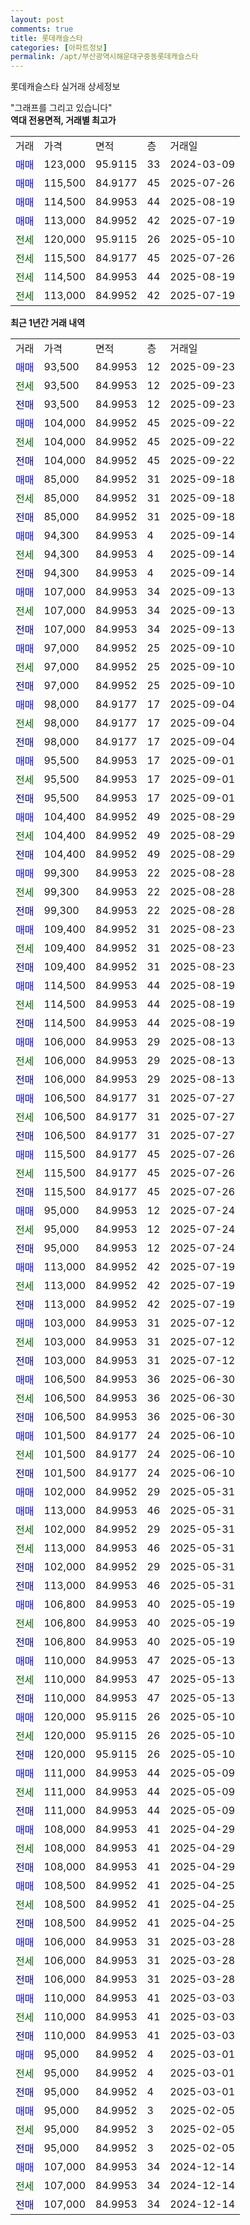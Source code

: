 ```yaml
---
layout: post
comments: true
title: 롯데캐슬스타
categories: [아파트정보]
permalink: /apt/부산광역시해운대구중동롯데캐슬스타
---
```


롯데캐슬스타 실거래 상세정보

<script type="text/javascript">
  google.charts.load('current', {'packages':['line', 'corechart']});
  google.charts.setOnLoadCallback(drawChart);

  function drawChart() {
    var data = new google.visualization.DataTable();
    data.addColumn('date', '거래일');
    data.addColumn('number', "매매");
    data.addColumn('number', "전세");
    data.addColumn('number', "전매");

    data.addRows([[new Date(Date.parse("2025-09-23")), 93500, null, null], [new Date(Date.parse("2025-09-23")), null, 93500, null], [new Date(Date.parse("2025-09-23")), null, null, 93500], [new Date(Date.parse("2025-09-22")), 104000, null, null], [new Date(Date.parse("2025-09-22")), null, 104000, null], [new Date(Date.parse("2025-09-22")), null, null, 104000], [new Date(Date.parse("2025-09-18")), 85000, null, null], [new Date(Date.parse("2025-09-18")), null, 85000, null], [new Date(Date.parse("2025-09-18")), null, null, 85000], [new Date(Date.parse("2025-09-14")), 94300, null, null], [new Date(Date.parse("2025-09-14")), null, 94300, null], [new Date(Date.parse("2025-09-14")), null, null, 94300], [new Date(Date.parse("2025-09-13")), 107000, null, null], [new Date(Date.parse("2025-09-13")), null, 107000, null], [new Date(Date.parse("2025-09-13")), null, null, 107000], [new Date(Date.parse("2025-09-10")), 97000, null, null], [new Date(Date.parse("2025-09-10")), null, 97000, null], [new Date(Date.parse("2025-09-10")), null, null, 97000], [new Date(Date.parse("2025-09-04")), 98000, null, null], [new Date(Date.parse("2025-09-04")), null, 98000, null], [new Date(Date.parse("2025-09-04")), null, null, 98000], [new Date(Date.parse("2025-09-01")), 95500, null, null], [new Date(Date.parse("2025-09-01")), null, 95500, null], [new Date(Date.parse("2025-09-01")), null, null, 95500], [new Date(Date.parse("2025-08-29")), 104400, null, null], [new Date(Date.parse("2025-08-29")), null, 104400, null], [new Date(Date.parse("2025-08-29")), null, null, 104400], [new Date(Date.parse("2025-08-28")), 99300, null, null], [new Date(Date.parse("2025-08-28")), null, 99300, null], [new Date(Date.parse("2025-08-28")), null, null, 99300], [new Date(Date.parse("2025-08-23")), 109400, null, null], [new Date(Date.parse("2025-08-23")), null, 109400, null], [new Date(Date.parse("2025-08-23")), null, null, 109400], [new Date(Date.parse("2025-08-19")), 114500, null, null], [new Date(Date.parse("2025-08-19")), null, 114500, null], [new Date(Date.parse("2025-08-19")), null, null, 114500], [new Date(Date.parse("2025-08-13")), 106000, null, null], [new Date(Date.parse("2025-08-13")), null, 106000, null], [new Date(Date.parse("2025-08-13")), null, null, 106000], [new Date(Date.parse("2025-07-27")), 106500, null, null], [new Date(Date.parse("2025-07-27")), null, 106500, null], [new Date(Date.parse("2025-07-27")), null, null, 106500], [new Date(Date.parse("2025-07-26")), 115500, null, null], [new Date(Date.parse("2025-07-26")), null, 115500, null], [new Date(Date.parse("2025-07-26")), null, null, 115500], [new Date(Date.parse("2025-07-24")), 95000, null, null], [new Date(Date.parse("2025-07-24")), null, 95000, null], [new Date(Date.parse("2025-07-24")), null, null, 95000], [new Date(Date.parse("2025-07-19")), 113000, null, null], [new Date(Date.parse("2025-07-19")), null, 113000, null], [new Date(Date.parse("2025-07-19")), null, null, 113000], [new Date(Date.parse("2025-07-12")), 103000, null, null], [new Date(Date.parse("2025-07-12")), null, 103000, null], [new Date(Date.parse("2025-07-12")), null, null, 103000], [new Date(Date.parse("2025-06-30")), 106500, null, null], [new Date(Date.parse("2025-06-30")), null, 106500, null], [new Date(Date.parse("2025-06-30")), null, null, 106500], [new Date(Date.parse("2025-06-10")), 101500, null, null], [new Date(Date.parse("2025-06-10")), null, 101500, null], [new Date(Date.parse("2025-06-10")), null, null, 101500], [new Date(Date.parse("2025-05-31")), 102000, null, null], [new Date(Date.parse("2025-05-31")), 113000, null, null], [new Date(Date.parse("2025-05-31")), null, 102000, null], [new Date(Date.parse("2025-05-31")), null, 113000, null], [new Date(Date.parse("2025-05-31")), null, null, 102000], [new Date(Date.parse("2025-05-31")), null, null, 113000], [new Date(Date.parse("2025-05-19")), 106800, null, null], [new Date(Date.parse("2025-05-19")), null, 106800, null], [new Date(Date.parse("2025-05-19")), null, null, 106800], [new Date(Date.parse("2025-05-13")), 110000, null, null], [new Date(Date.parse("2025-05-13")), null, 110000, null], [new Date(Date.parse("2025-05-13")), null, null, 110000], [new Date(Date.parse("2025-05-10")), 120000, null, null], [new Date(Date.parse("2025-05-10")), null, 120000, null], [new Date(Date.parse("2025-05-10")), null, null, 120000], [new Date(Date.parse("2025-05-09")), 111000, null, null], [new Date(Date.parse("2025-05-09")), null, 111000, null], [new Date(Date.parse("2025-05-09")), null, null, 111000], [new Date(Date.parse("2025-04-29")), 108000, null, null], [new Date(Date.parse("2025-04-29")), null, 108000, null], [new Date(Date.parse("2025-04-29")), null, null, 108000], [new Date(Date.parse("2025-04-25")), 108500, null, null], [new Date(Date.parse("2025-04-25")), null, 108500, null], [new Date(Date.parse("2025-04-25")), null, null, 108500], [new Date(Date.parse("2025-03-28")), 106000, null, null], [new Date(Date.parse("2025-03-28")), null, 106000, null], [new Date(Date.parse("2025-03-28")), null, null, 106000], [new Date(Date.parse("2025-03-03")), 110000, null, null], [new Date(Date.parse("2025-03-03")), null, 110000, null], [new Date(Date.parse("2025-03-03")), null, null, 110000], [new Date(Date.parse("2025-03-01")), 95000, null, null], [new Date(Date.parse("2025-03-01")), null, 95000, null], [new Date(Date.parse("2025-03-01")), null, null, 95000], [new Date(Date.parse("2025-02-05")), 95000, null, null], [new Date(Date.parse("2025-02-05")), null, 95000, null], [new Date(Date.parse("2025-02-05")), null, null, 95000], [new Date(Date.parse("2024-12-14")), 107000, null, null], [new Date(Date.parse("2024-12-14")), null, 107000, null], [new Date(Date.parse("2024-12-14")), null, null, 107000]]);

    var options = {
      hAxis: {
        format: 'yyyy/MM/dd'
      },    
      lineWidth: 0,
      pointsVisible: true,    
      title: '최근 1년간 유형별 실거래가 분포',
      legend: { position: 'bottom' }
    };

    var formatter = new google.visualization.NumberFormat({pattern:'###,###'} );
    formatter.format(data, 1);
    formatter.format(data, 2);
    
    setTimeout(function() {
        var chart = new google.visualization.LineChart(document.getElementById('columnchart_material'));
        chart.draw(data, (options));
        document.getElementById('loading').style.display = 'none';
    }, 200);
  }
</script>


<div id="loading" style="z-index:20; display: block; margin-left: 0px">"그래프를 그리고 있습니다"</div>
<div id="columnchart_material" style="width: 95%; margin-left: 0px; display: block"></div>
<!-- contents start -->
<b>역대 전용면적, 거래별 최고가</b>
<table class="sortable">
    <tr>
      <td>거래</td>
      <td>가격</td>
      <td>면적</td>
      <td>층</td>
      <td>거래일</td>
    </tr>
        <tr>
          <td><a style="color: blue">매매</a></td>
          <td>123,000</td>
          <td>95.9115</td>
          <td>33</td>
          <td>2024-03-09</td>
        </tr>            <tr>
          <td><a style="color: blue">매매</a></td>
          <td>115,500</td>
          <td>84.9177</td>
          <td>45</td>
          <td>2025-07-26</td>
        </tr>            <tr>
          <td><a style="color: blue">매매</a></td>
          <td>114,500</td>
          <td>84.9953</td>
          <td>44</td>
          <td>2025-08-19</td>
        </tr>            <tr>
          <td><a style="color: blue">매매</a></td>
          <td>113,000</td>
          <td>84.9952</td>
          <td>42</td>
          <td>2025-07-19</td>
        </tr>        
        <tr>
              <td><a style="color: darkgreen">전세</a></td>
              <td>120,000</td>
              <td>95.9115</td>
              <td>26</td>
              <td>2025-05-10</td>
            </tr>            <tr>
              <td><a style="color: darkgreen">전세</a></td>
              <td>115,500</td>
              <td>84.9177</td>
              <td>45</td>
              <td>2025-07-26</td>
            </tr>            <tr>
              <td><a style="color: darkgreen">전세</a></td>
              <td>114,500</td>
              <td>84.9953</td>
              <td>44</td>
              <td>2025-08-19</td>
            </tr>            <tr>
              <td><a style="color: darkgreen">전세</a></td>
              <td>113,000</td>
              <td>84.9952</td>
              <td>42</td>
              <td>2025-07-19</td>
            </tr>        
    
</table>

<b>최근 1년간 거래 내역</b>

<table class="sortable">
    <tr>
      <td>거래</td>
      <td>가격</td>
      <td>면적</td>
      <td>층</td>
      <td>거래일</td>
    </tr>
    <tr>
      <td><a style="color: blue">매매</a></td>
      <td>93,500</td>
      <td>84.9953</td>
      <td>12</td>
      <td>2025-09-23</td>
    </tr>          <tr>
      <td><a style="color: darkgreen">전세</a></td>
      <td>93,500</td>
      <td>84.9953</td>
      <td>12</td>
      <td>2025-09-23</td>
    </tr>          <tr>
      <td><a style="color: darkblue">전매</a></td>
      <td>93,500</td>
      <td>84.9953</td>
      <td>12</td>
      <td>2025-09-23</td>
    </tr>          <tr>
      <td><a style="color: blue">매매</a></td>
      <td>104,000</td>
      <td>84.9952</td>
      <td>45</td>
      <td>2025-09-22</td>
    </tr>          <tr>
      <td><a style="color: darkgreen">전세</a></td>
      <td>104,000</td>
      <td>84.9952</td>
      <td>45</td>
      <td>2025-09-22</td>
    </tr>          <tr>
      <td><a style="color: darkblue">전매</a></td>
      <td>104,000</td>
      <td>84.9952</td>
      <td>45</td>
      <td>2025-09-22</td>
    </tr>          <tr>
      <td><a style="color: blue">매매</a></td>
      <td>85,000</td>
      <td>84.9952</td>
      <td>31</td>
      <td>2025-09-18</td>
    </tr>          <tr>
      <td><a style="color: darkgreen">전세</a></td>
      <td>85,000</td>
      <td>84.9952</td>
      <td>31</td>
      <td>2025-09-18</td>
    </tr>          <tr>
      <td><a style="color: darkblue">전매</a></td>
      <td>85,000</td>
      <td>84.9952</td>
      <td>31</td>
      <td>2025-09-18</td>
    </tr>          <tr>
      <td><a style="color: blue">매매</a></td>
      <td>94,300</td>
      <td>84.9953</td>
      <td>4</td>
      <td>2025-09-14</td>
    </tr>          <tr>
      <td><a style="color: darkgreen">전세</a></td>
      <td>94,300</td>
      <td>84.9953</td>
      <td>4</td>
      <td>2025-09-14</td>
    </tr>          <tr>
      <td><a style="color: darkblue">전매</a></td>
      <td>94,300</td>
      <td>84.9953</td>
      <td>4</td>
      <td>2025-09-14</td>
    </tr>          <tr>
      <td><a style="color: blue">매매</a></td>
      <td>107,000</td>
      <td>84.9953</td>
      <td>34</td>
      <td>2025-09-13</td>
    </tr>          <tr>
      <td><a style="color: darkgreen">전세</a></td>
      <td>107,000</td>
      <td>84.9953</td>
      <td>34</td>
      <td>2025-09-13</td>
    </tr>          <tr>
      <td><a style="color: darkblue">전매</a></td>
      <td>107,000</td>
      <td>84.9953</td>
      <td>34</td>
      <td>2025-09-13</td>
    </tr>          <tr>
      <td><a style="color: blue">매매</a></td>
      <td>97,000</td>
      <td>84.9952</td>
      <td>25</td>
      <td>2025-09-10</td>
    </tr>          <tr>
      <td><a style="color: darkgreen">전세</a></td>
      <td>97,000</td>
      <td>84.9952</td>
      <td>25</td>
      <td>2025-09-10</td>
    </tr>          <tr>
      <td><a style="color: darkblue">전매</a></td>
      <td>97,000</td>
      <td>84.9952</td>
      <td>25</td>
      <td>2025-09-10</td>
    </tr>          <tr>
      <td><a style="color: blue">매매</a></td>
      <td>98,000</td>
      <td>84.9177</td>
      <td>17</td>
      <td>2025-09-04</td>
    </tr>          <tr>
      <td><a style="color: darkgreen">전세</a></td>
      <td>98,000</td>
      <td>84.9177</td>
      <td>17</td>
      <td>2025-09-04</td>
    </tr>          <tr>
      <td><a style="color: darkblue">전매</a></td>
      <td>98,000</td>
      <td>84.9177</td>
      <td>17</td>
      <td>2025-09-04</td>
    </tr>          <tr>
      <td><a style="color: blue">매매</a></td>
      <td>95,500</td>
      <td>84.9953</td>
      <td>17</td>
      <td>2025-09-01</td>
    </tr>          <tr>
      <td><a style="color: darkgreen">전세</a></td>
      <td>95,500</td>
      <td>84.9953</td>
      <td>17</td>
      <td>2025-09-01</td>
    </tr>          <tr>
      <td><a style="color: darkblue">전매</a></td>
      <td>95,500</td>
      <td>84.9953</td>
      <td>17</td>
      <td>2025-09-01</td>
    </tr>          <tr>
      <td><a style="color: blue">매매</a></td>
      <td>104,400</td>
      <td>84.9952</td>
      <td>49</td>
      <td>2025-08-29</td>
    </tr>          <tr>
      <td><a style="color: darkgreen">전세</a></td>
      <td>104,400</td>
      <td>84.9952</td>
      <td>49</td>
      <td>2025-08-29</td>
    </tr>          <tr>
      <td><a style="color: darkblue">전매</a></td>
      <td>104,400</td>
      <td>84.9952</td>
      <td>49</td>
      <td>2025-08-29</td>
    </tr>          <tr>
      <td><a style="color: blue">매매</a></td>
      <td>99,300</td>
      <td>84.9953</td>
      <td>22</td>
      <td>2025-08-28</td>
    </tr>          <tr>
      <td><a style="color: darkgreen">전세</a></td>
      <td>99,300</td>
      <td>84.9953</td>
      <td>22</td>
      <td>2025-08-28</td>
    </tr>          <tr>
      <td><a style="color: darkblue">전매</a></td>
      <td>99,300</td>
      <td>84.9953</td>
      <td>22</td>
      <td>2025-08-28</td>
    </tr>          <tr>
      <td><a style="color: blue">매매</a></td>
      <td>109,400</td>
      <td>84.9952</td>
      <td>31</td>
      <td>2025-08-23</td>
    </tr>          <tr>
      <td><a style="color: darkgreen">전세</a></td>
      <td>109,400</td>
      <td>84.9952</td>
      <td>31</td>
      <td>2025-08-23</td>
    </tr>          <tr>
      <td><a style="color: darkblue">전매</a></td>
      <td>109,400</td>
      <td>84.9952</td>
      <td>31</td>
      <td>2025-08-23</td>
    </tr>          <tr>
      <td><a style="color: blue">매매</a></td>
      <td>114,500</td>
      <td>84.9953</td>
      <td>44</td>
      <td>2025-08-19</td>
    </tr>          <tr>
      <td><a style="color: darkgreen">전세</a></td>
      <td>114,500</td>
      <td>84.9953</td>
      <td>44</td>
      <td>2025-08-19</td>
    </tr>          <tr>
      <td><a style="color: darkblue">전매</a></td>
      <td>114,500</td>
      <td>84.9953</td>
      <td>44</td>
      <td>2025-08-19</td>
    </tr>          <tr>
      <td><a style="color: blue">매매</a></td>
      <td>106,000</td>
      <td>84.9953</td>
      <td>29</td>
      <td>2025-08-13</td>
    </tr>          <tr>
      <td><a style="color: darkgreen">전세</a></td>
      <td>106,000</td>
      <td>84.9953</td>
      <td>29</td>
      <td>2025-08-13</td>
    </tr>          <tr>
      <td><a style="color: darkblue">전매</a></td>
      <td>106,000</td>
      <td>84.9953</td>
      <td>29</td>
      <td>2025-08-13</td>
    </tr>          <tr>
      <td><a style="color: blue">매매</a></td>
      <td>106,500</td>
      <td>84.9177</td>
      <td>31</td>
      <td>2025-07-27</td>
    </tr>          <tr>
      <td><a style="color: darkgreen">전세</a></td>
      <td>106,500</td>
      <td>84.9177</td>
      <td>31</td>
      <td>2025-07-27</td>
    </tr>          <tr>
      <td><a style="color: darkblue">전매</a></td>
      <td>106,500</td>
      <td>84.9177</td>
      <td>31</td>
      <td>2025-07-27</td>
    </tr>          <tr>
      <td><a style="color: blue">매매</a></td>
      <td>115,500</td>
      <td>84.9177</td>
      <td>45</td>
      <td>2025-07-26</td>
    </tr>          <tr>
      <td><a style="color: darkgreen">전세</a></td>
      <td>115,500</td>
      <td>84.9177</td>
      <td>45</td>
      <td>2025-07-26</td>
    </tr>          <tr>
      <td><a style="color: darkblue">전매</a></td>
      <td>115,500</td>
      <td>84.9177</td>
      <td>45</td>
      <td>2025-07-26</td>
    </tr>          <tr>
      <td><a style="color: blue">매매</a></td>
      <td>95,000</td>
      <td>84.9953</td>
      <td>12</td>
      <td>2025-07-24</td>
    </tr>          <tr>
      <td><a style="color: darkgreen">전세</a></td>
      <td>95,000</td>
      <td>84.9953</td>
      <td>12</td>
      <td>2025-07-24</td>
    </tr>          <tr>
      <td><a style="color: darkblue">전매</a></td>
      <td>95,000</td>
      <td>84.9953</td>
      <td>12</td>
      <td>2025-07-24</td>
    </tr>          <tr>
      <td><a style="color: blue">매매</a></td>
      <td>113,000</td>
      <td>84.9952</td>
      <td>42</td>
      <td>2025-07-19</td>
    </tr>          <tr>
      <td><a style="color: darkgreen">전세</a></td>
      <td>113,000</td>
      <td>84.9952</td>
      <td>42</td>
      <td>2025-07-19</td>
    </tr>          <tr>
      <td><a style="color: darkblue">전매</a></td>
      <td>113,000</td>
      <td>84.9952</td>
      <td>42</td>
      <td>2025-07-19</td>
    </tr>          <tr>
      <td><a style="color: blue">매매</a></td>
      <td>103,000</td>
      <td>84.9953</td>
      <td>31</td>
      <td>2025-07-12</td>
    </tr>          <tr>
      <td><a style="color: darkgreen">전세</a></td>
      <td>103,000</td>
      <td>84.9953</td>
      <td>31</td>
      <td>2025-07-12</td>
    </tr>          <tr>
      <td><a style="color: darkblue">전매</a></td>
      <td>103,000</td>
      <td>84.9953</td>
      <td>31</td>
      <td>2025-07-12</td>
    </tr>          <tr>
      <td><a style="color: blue">매매</a></td>
      <td>106,500</td>
      <td>84.9953</td>
      <td>36</td>
      <td>2025-06-30</td>
    </tr>          <tr>
      <td><a style="color: darkgreen">전세</a></td>
      <td>106,500</td>
      <td>84.9953</td>
      <td>36</td>
      <td>2025-06-30</td>
    </tr>          <tr>
      <td><a style="color: darkblue">전매</a></td>
      <td>106,500</td>
      <td>84.9953</td>
      <td>36</td>
      <td>2025-06-30</td>
    </tr>          <tr>
      <td><a style="color: blue">매매</a></td>
      <td>101,500</td>
      <td>84.9177</td>
      <td>24</td>
      <td>2025-06-10</td>
    </tr>          <tr>
      <td><a style="color: darkgreen">전세</a></td>
      <td>101,500</td>
      <td>84.9177</td>
      <td>24</td>
      <td>2025-06-10</td>
    </tr>          <tr>
      <td><a style="color: darkblue">전매</a></td>
      <td>101,500</td>
      <td>84.9177</td>
      <td>24</td>
      <td>2025-06-10</td>
    </tr>          <tr>
      <td><a style="color: blue">매매</a></td>
      <td>102,000</td>
      <td>84.9952</td>
      <td>29</td>
      <td>2025-05-31</td>
    </tr>          <tr>
      <td><a style="color: blue">매매</a></td>
      <td>113,000</td>
      <td>84.9953</td>
      <td>46</td>
      <td>2025-05-31</td>
    </tr>          <tr>
      <td><a style="color: darkgreen">전세</a></td>
      <td>102,000</td>
      <td>84.9952</td>
      <td>29</td>
      <td>2025-05-31</td>
    </tr>          <tr>
      <td><a style="color: darkgreen">전세</a></td>
      <td>113,000</td>
      <td>84.9953</td>
      <td>46</td>
      <td>2025-05-31</td>
    </tr>          <tr>
      <td><a style="color: darkblue">전매</a></td>
      <td>102,000</td>
      <td>84.9952</td>
      <td>29</td>
      <td>2025-05-31</td>
    </tr>          <tr>
      <td><a style="color: darkblue">전매</a></td>
      <td>113,000</td>
      <td>84.9953</td>
      <td>46</td>
      <td>2025-05-31</td>
    </tr>          <tr>
      <td><a style="color: blue">매매</a></td>
      <td>106,800</td>
      <td>84.9953</td>
      <td>40</td>
      <td>2025-05-19</td>
    </tr>          <tr>
      <td><a style="color: darkgreen">전세</a></td>
      <td>106,800</td>
      <td>84.9953</td>
      <td>40</td>
      <td>2025-05-19</td>
    </tr>          <tr>
      <td><a style="color: darkblue">전매</a></td>
      <td>106,800</td>
      <td>84.9953</td>
      <td>40</td>
      <td>2025-05-19</td>
    </tr>          <tr>
      <td><a style="color: blue">매매</a></td>
      <td>110,000</td>
      <td>84.9953</td>
      <td>47</td>
      <td>2025-05-13</td>
    </tr>          <tr>
      <td><a style="color: darkgreen">전세</a></td>
      <td>110,000</td>
      <td>84.9953</td>
      <td>47</td>
      <td>2025-05-13</td>
    </tr>          <tr>
      <td><a style="color: darkblue">전매</a></td>
      <td>110,000</td>
      <td>84.9953</td>
      <td>47</td>
      <td>2025-05-13</td>
    </tr>          <tr>
      <td><a style="color: blue">매매</a></td>
      <td>120,000</td>
      <td>95.9115</td>
      <td>26</td>
      <td>2025-05-10</td>
    </tr>          <tr>
      <td><a style="color: darkgreen">전세</a></td>
      <td>120,000</td>
      <td>95.9115</td>
      <td>26</td>
      <td>2025-05-10</td>
    </tr>          <tr>
      <td><a style="color: darkblue">전매</a></td>
      <td>120,000</td>
      <td>95.9115</td>
      <td>26</td>
      <td>2025-05-10</td>
    </tr>          <tr>
      <td><a style="color: blue">매매</a></td>
      <td>111,000</td>
      <td>84.9953</td>
      <td>44</td>
      <td>2025-05-09</td>
    </tr>          <tr>
      <td><a style="color: darkgreen">전세</a></td>
      <td>111,000</td>
      <td>84.9953</td>
      <td>44</td>
      <td>2025-05-09</td>
    </tr>          <tr>
      <td><a style="color: darkblue">전매</a></td>
      <td>111,000</td>
      <td>84.9953</td>
      <td>44</td>
      <td>2025-05-09</td>
    </tr>          <tr>
      <td><a style="color: blue">매매</a></td>
      <td>108,000</td>
      <td>84.9953</td>
      <td>41</td>
      <td>2025-04-29</td>
    </tr>          <tr>
      <td><a style="color: darkgreen">전세</a></td>
      <td>108,000</td>
      <td>84.9953</td>
      <td>41</td>
      <td>2025-04-29</td>
    </tr>          <tr>
      <td><a style="color: darkblue">전매</a></td>
      <td>108,000</td>
      <td>84.9953</td>
      <td>41</td>
      <td>2025-04-29</td>
    </tr>          <tr>
      <td><a style="color: blue">매매</a></td>
      <td>108,500</td>
      <td>84.9952</td>
      <td>41</td>
      <td>2025-04-25</td>
    </tr>          <tr>
      <td><a style="color: darkgreen">전세</a></td>
      <td>108,500</td>
      <td>84.9952</td>
      <td>41</td>
      <td>2025-04-25</td>
    </tr>          <tr>
      <td><a style="color: darkblue">전매</a></td>
      <td>108,500</td>
      <td>84.9952</td>
      <td>41</td>
      <td>2025-04-25</td>
    </tr>          <tr>
      <td><a style="color: blue">매매</a></td>
      <td>106,000</td>
      <td>84.9953</td>
      <td>31</td>
      <td>2025-03-28</td>
    </tr>          <tr>
      <td><a style="color: darkgreen">전세</a></td>
      <td>106,000</td>
      <td>84.9953</td>
      <td>31</td>
      <td>2025-03-28</td>
    </tr>          <tr>
      <td><a style="color: darkblue">전매</a></td>
      <td>106,000</td>
      <td>84.9953</td>
      <td>31</td>
      <td>2025-03-28</td>
    </tr>          <tr>
      <td><a style="color: blue">매매</a></td>
      <td>110,000</td>
      <td>84.9953</td>
      <td>41</td>
      <td>2025-03-03</td>
    </tr>          <tr>
      <td><a style="color: darkgreen">전세</a></td>
      <td>110,000</td>
      <td>84.9953</td>
      <td>41</td>
      <td>2025-03-03</td>
    </tr>          <tr>
      <td><a style="color: darkblue">전매</a></td>
      <td>110,000</td>
      <td>84.9953</td>
      <td>41</td>
      <td>2025-03-03</td>
    </tr>          <tr>
      <td><a style="color: blue">매매</a></td>
      <td>95,000</td>
      <td>84.9952</td>
      <td>4</td>
      <td>2025-03-01</td>
    </tr>          <tr>
      <td><a style="color: darkgreen">전세</a></td>
      <td>95,000</td>
      <td>84.9952</td>
      <td>4</td>
      <td>2025-03-01</td>
    </tr>          <tr>
      <td><a style="color: darkblue">전매</a></td>
      <td>95,000</td>
      <td>84.9952</td>
      <td>4</td>
      <td>2025-03-01</td>
    </tr>          <tr>
      <td><a style="color: blue">매매</a></td>
      <td>95,000</td>
      <td>84.9952</td>
      <td>3</td>
      <td>2025-02-05</td>
    </tr>          <tr>
      <td><a style="color: darkgreen">전세</a></td>
      <td>95,000</td>
      <td>84.9952</td>
      <td>3</td>
      <td>2025-02-05</td>
    </tr>          <tr>
      <td><a style="color: darkblue">전매</a></td>
      <td>95,000</td>
      <td>84.9952</td>
      <td>3</td>
      <td>2025-02-05</td>
    </tr>          <tr>
      <td><a style="color: blue">매매</a></td>
      <td>107,000</td>
      <td>84.9953</td>
      <td>34</td>
      <td>2024-12-14</td>
    </tr>          <tr>
      <td><a style="color: darkgreen">전세</a></td>
      <td>107,000</td>
      <td>84.9953</td>
      <td>34</td>
      <td>2024-12-14</td>
    </tr>          <tr>
      <td><a style="color: darkblue">전매</a></td>
      <td>107,000</td>
      <td>84.9953</td>
      <td>34</td>
      <td>2024-12-14</td>
    </tr>      </table>
<!-- contents end -->    


